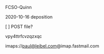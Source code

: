 FCSO-Quinn

2020-10-16 deposition

[ ] POST file?

vpy4ttrfcvzqzxqc

imaps://paul@leibel.com@imap.fastmail.com
